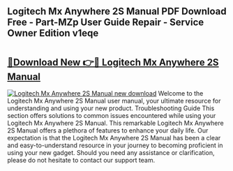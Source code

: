 ## Logitech Mx Anywhere 2S Manual PDF Download Free - Part-MZp User Guide Repair - Service Owner Edition v1eqe

# <h2><a href="http://bc14060.oget.top/?id=Logitech+Mx+Anywhere+2S+Manual">🔗Download New 👉🔴 Logitech Mx Anywhere 2S Manual</a></h2>

[![Logitech Mx Anywhere 2S Manual new download](https://i.imgur.com/5g1atiW.png)](http://bc14060.oget.top/?id=Logitech+Mx+Anywhere+2S+Manual)
Welcome to the Logitech Mx Anywhere 2S Manual user manual, your ultimate resource for understanding and using your new product. Troubleshooting Guide This section offers solutions to common issues encountered while using your Logitech Mx Anywhere 2S Manual. This remarkable Logitech Mx Anywhere 2S Manual offers a plethora of features to enhance your daily life. Our expectation is that the Logitech Mx Anywhere 2S Manual has been a clear and easy-to-understand resource in your journey to becoming proficient in using your new gadget. Should you need any assistance or clarification, please do not hesitate to contact our support team.
